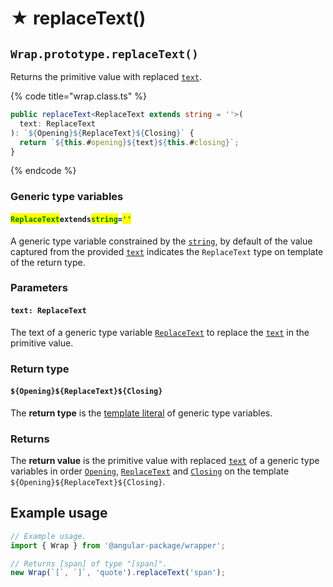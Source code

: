 # ★ replaceText()

## `Wrap.prototype.replaceText()`

Returns the primitive value with replaced [`text`](../../accessors/text.md).

{% code title="wrap.class.ts" %}
```typescript
public replaceText<ReplaceText extends string = ''>(
  text: ReplaceText
): `${Opening}${ReplaceText}${Closing}` {
  return `${this.#opening}${text}${this.#closing}`;
}
```
{% endcode %}

### Generic type variables

#### <mark style="color:green;">**`ReplaceText`**</mark>**`extends`**<mark style="color:green;">**`string`**</mark>**`=`**<mark style="color:green;">**`''`**</mark>

A generic type variable constrained by the [`string`](https://www.typescriptlang.org/docs/handbook/basic-types.html#string), by default of the value captured from the provided [`text`](replacetext.md#text-replacetext) indicates the `ReplaceText` type on template of the return type.

### Parameters

#### `text: ReplaceText`

The text of a generic type variable [`ReplaceText`](replacetext.md#replacetext-extends-string) to replace the [`text`](../../accessors/text.md) in the primitive value.

### Return type

#### `${Opening}${ReplaceText}${Closing}`

The **return type** is the [template literal](https://www.typescriptlang.org/docs/handbook/2/template-literal-types.html) of generic type variables.&#x20;

### Returns

The **return value** is the primitive value with replaced [`text`](../../accessors/text.md) of a generic type variables in order [`Opening`](../../generic-type-variables.md#wrap-opening), [`ReplaceText`](replacetext.md#replacetext-extends-string) and [`Closing`](../../generic-type-variables.md#wrap-closing) on the template `${Opening}${ReplaceText}${Closing}`.

## Example usage

```typescript
// Example usage.
import { Wrap } from '@angular-package/wrapper';

// Returns [span] of type "[span]".
new Wrap(`[`, `]`, 'quote').replaceText('span');
```
